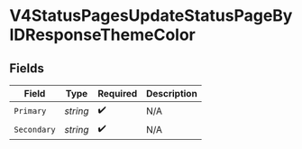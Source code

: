 # V4StatusPagesUpdateStatusPageByIDResponseThemeColor


## Fields

| Field              | Type               | Required           | Description        |
| ------------------ | ------------------ | ------------------ | ------------------ |
| `Primary`          | *string*           | :heavy_check_mark: | N/A                |
| `Secondary`        | *string*           | :heavy_check_mark: | N/A                |